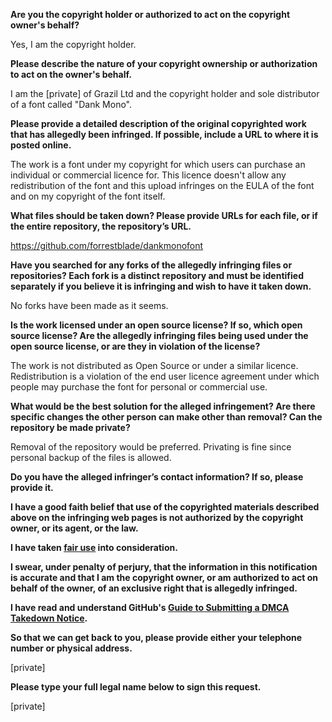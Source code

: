 **Are you the copyright holder or authorized to act on the copyright owner's behalf?**

Yes, I am the copyright holder.

**Please describe the nature of your copyright ownership or authorization to act on the owner's behalf.**

I am the [private] of Grazil Ltd and the copyright holder and sole distributor of a font called "Dank Mono".

**Please provide a detailed description of the original copyrighted work that has allegedly been infringed. If possible, include a URL to where it is posted online.**

The work is a font under my copyright for which users can purchase an individual or commercial licence for. This licence doesn't allow any redistribution of the font and this upload infringes on the EULA of the font and on my copyright of the font itself.

**What files should be taken down? Please provide URLs for each file, or if the entire repository, the repository’s URL.**

https://github.com/forrestblade/dankmonofont

**Have you searched for any forks of the allegedly infringing files or repositories? Each fork is a distinct repository and must be identified separately if you believe it is infringing and wish to have it taken down.**

No forks have been made as it seems.

**Is the work licensed under an open source license? If so, which open source license? Are the allegedly infringing files being used under the open source license, or are they in violation of the license?**

The work is not distributed as Open Source or under a similar licence. Redistribution is a violation of the end user licence agreement under which people may purchase the font for personal or commercial use.

**What would be the best solution for the alleged infringement? Are there specific changes the other person can make other than removal? Can the repository be made private?**

Removal of the repository would be preferred. Privating is fine since personal backup of the files is allowed.

**Do you have the alleged infringer’s contact information? If so, please provide it.**

**I have a good faith belief that use of the copyrighted materials described above on the infringing web pages is not authorized by the copyright owner, or its agent, or the law.**

**I have taken <a href="https://www.lumendatabase.org/topics/22">fair use</a> into consideration.**

**I swear, under penalty of perjury, that the information in this notification is accurate and that I am the copyright owner, or am authorized to act on behalf of the owner, of an exclusive right that is allegedly infringed.**

**I have read and understand GitHub's <a href="https://docs.github.com/articles/guide-to-submitting-a-dmca-takedown-notice/">Guide to Submitting a DMCA Takedown Notice</a>.**

**So that we can get back to you, please provide either your telephone number or physical address.**

[private]  

**Please type your full legal name below to sign this request.**

[private]  
